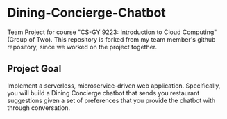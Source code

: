# Dining-Concierge-Chatbot
Team Project for course "CS-GY 9223: Introduction to Cloud Computing" (Group of Two).
This repository is forked from my team member's github repository, since we worked on the project together.

## Project Goal
Implement a serverless, microservice-driven web
application. Specifically, you will build a Dining Concierge chatbot that sends you
restaurant suggestions given a set of preferences that you provide the chatbot with
through conversation.

